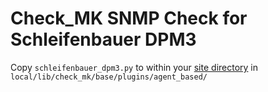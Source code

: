 # Check_MK SNMP Check for Schleifenbauer DPM3

Copy `schleifenbauer_dpm3.py` to within your [site directory](https://docs.checkmk.com/latest/en/cmk_commandline.html#sitedir)
in `local/lib/check_mk/base/plugins/agent_based/`
